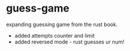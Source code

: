 # guess-game

expanding guessing game from the rust book.
- added attempts counter and limit
- added reversed mode - rust guesses ur num!
